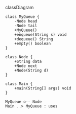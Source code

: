 classDiagram

    class MyQueue {
        -Node head
        -Node tail
        +MyQueue()
        +enqueue(String s) void
        +dequeue() String
        +empty() boolean
    }

    class Node {
        +String data
        +Node next
        +Node(String d)
    }

    class Main {
        +main(String[] args) void
    }

    MyQueue o-- Node
    Main ..> MyQueue : uses
